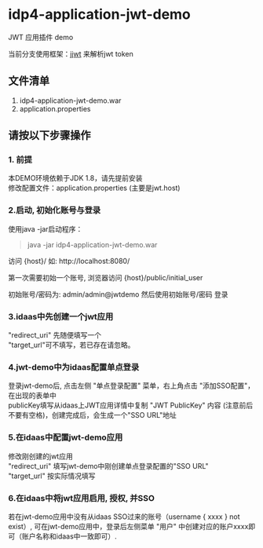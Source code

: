 # idp4-application-jwt-demo
JWT 应用插件 demo

当前分支使用框架：[jjwt](https://github.com/jwtk/jjwt?tab=readme-ov-file#example-jws-hs) 来解析jwt token


## 文件清单
1. idp4-application-jwt-demo.war
2. application.properties


## 请按以下步骤操作

### 1. 前提
本DEMO环境依赖于JDK 1.8，请先提前安装   
修改配置文件：application.properties (主要是jwt.host)

### 2.启动, 初始化账号与登录

使用java -jar启动程序：
> java -jar idp4-application-jwt-demo.war

访问 {host}/     如: http://localhost:8080/

第一次需要初始一个账号, 浏览器访问  {host}/public/initial_user

初始账号/密码为: admin/admin@jwtdemo
然后使用初始账号/密码 登录


### 3.idaas中先创建一个jwt应用
"redirect_uri" 先随便填写一个  
"target_url"可不填写，若已存在请忽略。

### 4.jwt-demo中为idaas配置单点登录
登录jwt-demo后, 点击左侧 "单点登录配置" 菜单，右上角点击 "添加SSO配置"，在出现的表单中  
publicKey填写从idaas上JWT应用详情中复制 "JWT PublicKey" 内容 (注意前后不要有空格)，创建完成后，会生成一个"SSO URL"地址


### 5.在idaas中配置jwt-demo应用
修改刚创建的jwt应用  
"redirect_uri" 填写jwt-demo中刚创建单点登录配置的"SSO URL"  
"target_url"   按实际情况填写


### 6.在idaas中将jwt应用启用, 授权, 并SSO
若在jwt-demo应用中没有从idaas SSO过来的账号（username { xxxx } not exist）, 可在jwt-demo应用中，登录后左侧菜单 "用户" 中创建对应的账户xxxx即可（账户名称和idaas中一致即可）.